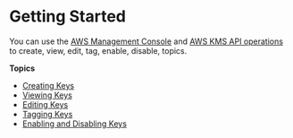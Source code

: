 # Getting Started<a name="getting-started"></a>

You can use the [AWS Management Console](https://console.aws.amazon.com/iam/) and [AWS KMS API operations](https://docs.aws.amazon.com/kms/latest/APIReference/) to create, view, edit, tag, enable, disable, topics\.

**Topics**
+ [Creating Keys](create-keys.md)
+ [Viewing Keys](viewing-keys.md)
+ [Editing Keys](editing-keys.md)
+ [Tagging Keys](tagging-keys.md)
+ [Enabling and Disabling Keys](enabling-keys.md)